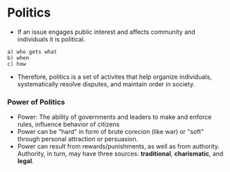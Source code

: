 # Politics
- If an issue engages public interest and affects community and individuals it is political.
```
a) who gets what
b) when
c) how
```
- Therefore, politics is a set of activites that help organize individuals, systematically resolve disputes, and maintain order in society.

### Power of Politics
- Power: The ability of governments and leaders to make and enforce rules, influence behavior of citizens
- Power can be "hard" in form of brute corecion (like war) or "soft" through personal attraction or persuasion.
- Power can result from rewards/punishments, as well as from authority. Authority, in turn, may have three sources: **traditional**, **charismatic**, and **legal**.
